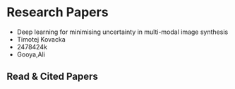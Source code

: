 # Research Papers

* Deep learning for minimising uncertainty in multi-modal image synthesis
* Timotej Kovacka
* 2478424k
* Gooya,Ali

## Read & Cited Papers